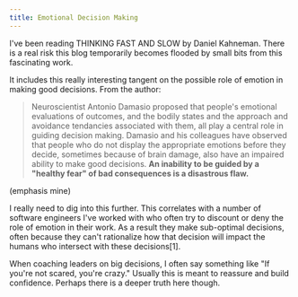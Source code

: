 ```yaml
---
title: Emotional Decision Making
---
```


I've been reading THINKING FAST AND SLOW by Daniel Kahneman. There is a real risk this blog temporarily becomes flooded by small bits from this fascinating work. 

It includes this really interesting tangent on the possible role of emotion in making good decisions. From the author:

> Neuroscientist Antonio Damasio proposed that people's emotional evaluations of outcomes, and the bodily states and the approach and avoidance tendancies associated with them, all play a central role in guiding decision making. Damasio and his colleagues have observed that people who do not display the appropriate emotions before they decide, sometimes because of brain damage, also have an impaired ability to make good decisions. **An inability to be guided by a "healthy fear" of bad consequences is a disastrous flaw.**

(emphasis mine)

I really need to dig into this further. This correlates with a number of software engineers I've worked with who often try to discount or deny the role of emotion in their work. As a result they make sub-optimal decisions, often because they can't rationalize how that decision will impact the humans who intersect with these decisions[1].

When coaching leaders on big decisions, I often say something like "If you're not scared, you're crazy." Usually this is meant to reassure and build confidence. Perhaps there is a deeper truth here though.

[^1]: Or at least we intersect with them for now.